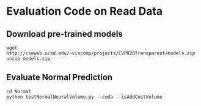 # Evaluation Code on Read Data

## Download pre-trained models
```
wget http://cseweb.ucsd.edu/~viscomp/projects/CVPR20Transparent/models.zip
unzip models.zip
```
## Evaluate Normal Prediction
```
cd Normal
python testNormalNeuralVolume.py --cuda --isAddCostVolume
```
